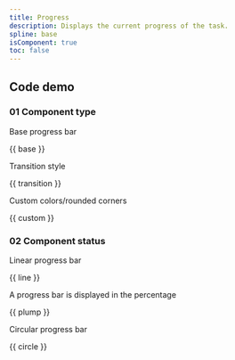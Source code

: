 ```yaml
---
title: Progress
description: Displays the current progress of the task.
spline: base
isComponent: true
toc: false
---
```


## Code demo

### 01 Component type

Base progress bar

{{ base }}

Transition style

{{ transition }}

Custom colors/rounded corners

{{ custom }}

### 02 Component status

Linear progress bar

{{ line }}

A progress bar is displayed in the percentage

{{ plump }}

Circular progress bar

{{ circle }}